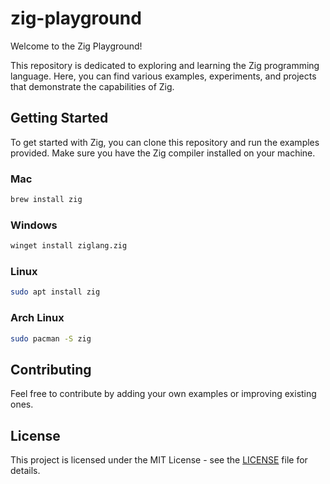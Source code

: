 # zig-playground

Welcome to the Zig Playground!

This repository is dedicated to exploring and learning the Zig programming language. Here, you can find various examples, experiments, and projects that demonstrate the capabilities of Zig.

## Getting Started

To get started with Zig, you can clone this repository and run the examples provided. Make sure you have the Zig compiler installed on your machine.

### Mac

```sh
brew install zig
```

### Windows

```sh
winget install ziglang.zig
```

### Linux

```sh
sudo apt install zig
```

### Arch Linux

```sh
sudo pacman -S zig
```

## Contributing

Feel free to contribute by adding your own examples or improving existing ones.

## License

This project is licensed under the MIT License - see the [LICENSE](LICENSE) file for details.
